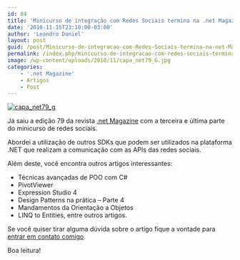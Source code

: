 ```yaml
---
id: 84
title: 'Minicurso de integração com Redes Sociais termina na .net Magazine 79'
date: '2010-11-15T23:10:00-03:00'
author: 'Leandro Daniel'
layout: post
guid: /post/Minicurso-de-integracao-com-Redes-Sociais-termina-na-net-Magazine-79.aspx
permalink: /index.php/minicurso-de-integracao-com-redes-sociais-termina-na-net-magazine-79/
image: /wp-content/uploads/2010/11/capa_net79_G.jpg
categories:
    - '.net Magazine'
    - Artigos
    - Post
---
```


[![capa_net79_g](http://leandrodaniel.com/pics/capa_net79_g_thumb_2.jpg "capa_net79_g")](http://leandrodaniel.com/pics/capa_net79_g_2.jpg)

Já saiu a edição 79 da revista [.net Magazine](http://www.devmedia.com.br/resumo/default.asp?ed=79&site=1) com a terceira e última parte do minicurso de redes sociais.

Abordei a utilização de outros SDKs que podem ser utilizados na plataforma .NET que realizam a comunicação com as APIs das redes sociais.

Além deste, você encontra outros artigos interessantes:

- Técnicas avançadas de POO com C#
- PivotViewer
- Expression Studio 4
- Design Patterns na prática – Parte 4
- Mandamentos da Orientação a Objetos
- LINQ to Entities, entre outros artigos.

Se você quiser tirar alguma dúvida sobre o artigo fique a vontade para [entrar em contato comigo](http://www.leandrodaniel.com/contact).

Boa leitura!
